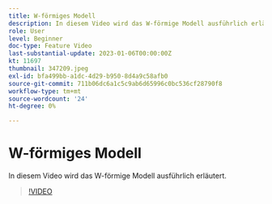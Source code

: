 ```yaml
---
title: W-förmiges Modell
description: In diesem Video wird das W-förmige Modell ausführlich erläutert.
role: User
level: Beginner
doc-type: Feature Video
last-substantial-update: 2023-01-06T00:00:00Z
kt: 11697
thumbnail: 347209.jpeg
exl-id: bfa499bb-a1dc-4d29-b950-8d4a9c58afb0
source-git-commit: 711b06dc6a1c5c9ab6d65996c0bc536cf28790f8
workflow-type: tm+mt
source-wordcount: '24'
ht-degree: 0%

---
```


# W-förmiges Modell

In diesem Video wird das W-förmige Modell ausführlich erläutert.

>[!VIDEO](https://video.tv.adobe.com/v/347209/?quality=12&learn=on)
